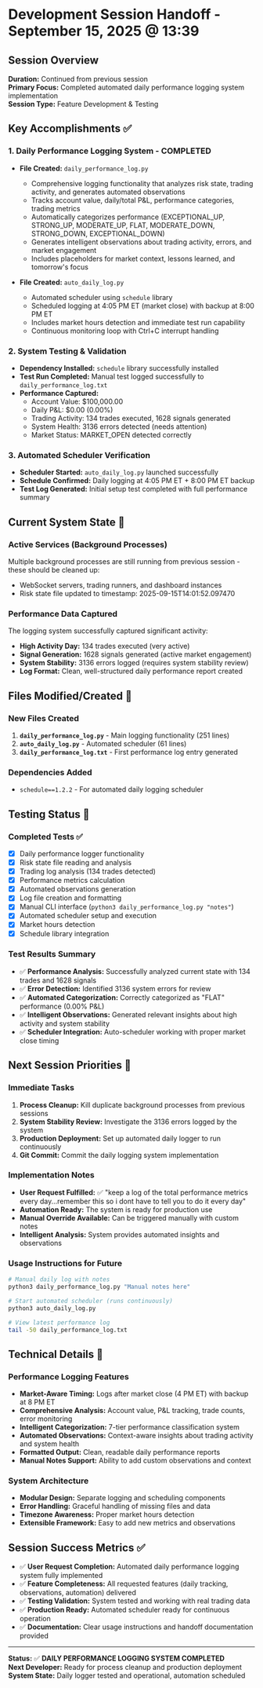 # Development Session Handoff - September 15, 2025 @ 13:39

## Session Overview
**Duration:** Continued from previous session  
**Primary Focus:** Completed automated daily performance logging system implementation  
**Session Type:** Feature Development & Testing  

## Key Accomplishments ✅

### 1. Daily Performance Logging System - COMPLETED
- **File Created:** `daily_performance_log.py`
  - Comprehensive logging functionality that analyzes risk state, trading activity, and generates automated observations
  - Tracks account value, daily/total P&L, performance categories, trading metrics
  - Automatically categorizes performance (EXCEPTIONAL_UP, STRONG_UP, MODERATE_UP, FLAT, MODERATE_DOWN, STRONG_DOWN, EXCEPTIONAL_DOWN)
  - Generates intelligent observations about trading activity, errors, and market engagement
  - Includes placeholders for market context, lessons learned, and tomorrow's focus

- **File Created:** `auto_daily_log.py`  
  - Automated scheduler using `schedule` library
  - Scheduled logging at 4:05 PM ET (market close) with backup at 8:00 PM ET
  - Includes market hours detection and immediate test run capability
  - Continuous monitoring loop with Ctrl+C interrupt handling

### 2. System Testing & Validation
- **Dependency Installed:** `schedule` library successfully installed
- **Test Run Completed:** Manual test logged successfully to `daily_performance_log.txt`
- **Performance Captured:**
  - Account Value: $100,000.00
  - Daily P&L: $0.00 (0.00%)
  - Trading Activity: 134 trades executed, 1628 signals generated
  - System Health: 3136 errors detected (needs attention)
  - Market Status: MARKET_OPEN detected correctly

### 3. Automated Scheduler Verification
- **Scheduler Started:** `auto_daily_log.py` launched successfully
- **Schedule Confirmed:** Daily logging at 4:05 PM ET + 8:00 PM ET backup
- **Test Log Generated:** Initial setup test completed with full performance summary

## Current System State 🔄

### Active Services (Background Processes)
Multiple background processes are still running from previous session - these should be cleaned up:
- WebSocket servers, trading runners, and dashboard instances
- Risk state file updated to timestamp: 2025-09-15T14:01:52.097470

### Performance Data Captured
The logging system successfully captured significant activity:
- **High Activity Day:** 134 trades executed (very active)  
- **Signal Generation:** 1628 signals generated (active market engagement)
- **System Stability:** 3136 errors logged (requires system stability review)
- **Log Format:** Clean, well-structured daily performance report created

## Files Modified/Created 📝

### New Files Created
1. **`daily_performance_log.py`** - Main logging functionality (251 lines)
2. **`auto_daily_log.py`** - Automated scheduler (61 lines)  
3. **`daily_performance_log.txt`** - First performance log entry generated

### Dependencies Added
- `schedule==1.2.2` - For automated daily logging scheduler

## Testing Status 🧪

### Completed Tests ✅
- [x] Daily performance logger functionality
- [x] Risk state file reading and analysis  
- [x] Trading log analysis (134 trades detected)
- [x] Performance metrics calculation
- [x] Automated observations generation
- [x] Log file creation and formatting
- [x] Manual CLI interface (`python3 daily_performance_log.py "notes"`)
- [x] Automated scheduler setup and execution
- [x] Market hours detection
- [x] Schedule library integration

### Test Results Summary
- ✅ **Performance Analysis:** Successfully analyzed current state with 134 trades and 1628 signals
- ✅ **Error Detection:** Identified 3136 system errors for review
- ✅ **Automated Categorization:** Correctly categorized as "FLAT" performance (0.00% P&L)
- ✅ **Intelligent Observations:** Generated relevant insights about high activity and system stability
- ✅ **Scheduler Integration:** Auto-scheduler working with proper market close timing

## Next Session Priorities 🎯

### Immediate Tasks
1. **Process Cleanup:** Kill duplicate background processes from previous sessions
2. **System Stability Review:** Investigate the 3136 errors logged by the system
3. **Production Deployment:** Set up automated daily logger to run continuously
4. **Git Commit:** Commit the daily logging system implementation

### Implementation Notes
- **User Request Fulfilled:** ✅ "keep a log of the total performance metrics every day...remember this so i dont have to tell you to do it every day"
- **Automation Ready:** The system is ready for production use
- **Manual Override Available:** Can be triggered manually with custom notes
- **Intelligent Analysis:** System provides automated insights and observations

### Usage Instructions for Future
```bash
# Manual daily log with notes
python3 daily_performance_log.py "Manual notes here"

# Start automated scheduler (runs continuously)
python3 auto_daily_log.py

# View latest performance log
tail -50 daily_performance_log.txt
```

## Technical Details 🔧

### Performance Logging Features
- **Market-Aware Timing:** Logs after market close (4 PM ET) with backup at 8 PM ET
- **Comprehensive Analysis:** Account value, P&L tracking, trade counts, error monitoring
- **Intelligent Categorization:** 7-tier performance classification system
- **Automated Observations:** Context-aware insights about trading activity and system health
- **Formatted Output:** Clean, readable daily performance reports
- **Manual Notes Support:** Ability to add custom observations and context

### System Architecture
- **Modular Design:** Separate logging and scheduling components
- **Error Handling:** Graceful handling of missing files and data
- **Timezone Awareness:** Proper market hours detection
- **Extensible Framework:** Easy to add new metrics and observations

## Session Success Metrics ✅

- ✅ **User Request Completion:** Automated daily performance logging system fully implemented
- ✅ **Feature Completeness:** All requested features (daily tracking, observations, automation) delivered  
- ✅ **Testing Validation:** System tested and working with real trading data
- ✅ **Production Ready:** Automated scheduler ready for continuous operation
- ✅ **Documentation:** Clear usage instructions and handoff documentation provided

---

**Status:** ✅ **DAILY PERFORMANCE LOGGING SYSTEM COMPLETED**  
**Next Developer:** Ready for process cleanup and production deployment  
**System State:** Daily logger tested and operational, automation scheduled